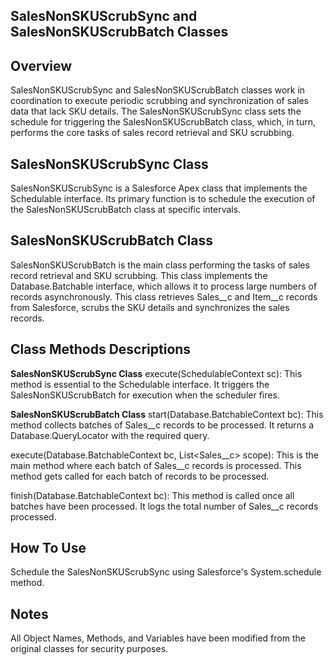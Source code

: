 ## SalesNonSKUScrubSync and SalesNonSKUScrubBatch Classes

## Overview

SalesNonSKUScrubSync and SalesNonSKUScrubBatch classes work in coordination to execute periodic scrubbing and synchronization of sales data that lack SKU details. The SalesNonSKUScrubSync class sets the schedule for triggering the SalesNonSKUScrubBatch class, which, in turn, performs the core tasks of sales record retrieval and SKU scrubbing.

## SalesNonSKUScrubSync Class

SalesNonSKUScrubSync is a Salesforce Apex class that implements the Schedulable interface. Its primary function is to schedule the execution of the SalesNonSKUScrubBatch class at specific intervals.

## SalesNonSKUScrubBatch Class

SalesNonSKUScrubBatch is the main class performing the tasks of sales record retrieval and SKU scrubbing. This class implements the Database.Batchable<sObject> interface, which allows it to process large numbers of records asynchronously. This class retrieves Sales__c and Item__c records from Salesforce, scrubs the SKU details and synchronizes the sales records.

## Class Methods Descriptions

**SalesNonSKUScrubSync Class**
execute(SchedulableContext sc): This method is essential to the Schedulable interface. It triggers the SalesNonSKUScrubBatch for execution when the scheduler fires.

**SalesNonSKUScrubBatch Class**
start(Database.BatchableContext bc): This method collects batches of Sales__c records to be processed. It returns a Database.QueryLocator with the required query.

execute(Database.BatchableContext bc, List<Sales__c> scope): This is the main method where each batch of Sales__c records is processed. This method gets called for each batch of records to be processed.

finish(Database.BatchableContext bc): This method is called once all batches have been processed. It logs the total number of Sales__c records processed.

## How To Use

Schedule the SalesNonSKUScrubSync using Salesforce's System.schedule method.

## Notes

All Object Names, Methods, and Variables have been modified from the original classes for security purposes.
